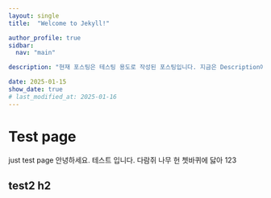 ```yaml
---
layout: single
title:  "Welcome to Jekyll!"

author_profile: true
sidbar:
  nav: "main"

description: "현재 포스팅은 테스팅 용도로 작성된 포스팅입니다. 지금은 Description에 대한 테스팅 중입니다. 줄바꿈 테스팅 중입니다."

date: 2025-01-15
show_date: true
# last_modified_at: 2025-01-16
---
```


# Test page

just test page
안녕하세요.
테스트 입니다.
다람쥐 나무 헌 쳇바퀴에 닳아 123

## test2 h2
